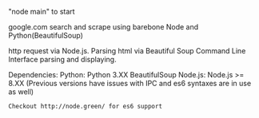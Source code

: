 "node main" to start

google.com search and scrape using barebone Node and Python(BeautifulSoup)

http request via Node.js. Parsing html via Beautiful Soup
Command Line Interface parsing and displaying.

Dependencies:
	Python:
		Python 3.XX
		BeautifulSoup
	Node.js:
		Node.js >= 8.XX (Previous versions have issues with IPC and es6 syntaxes are in use as well)
		
	Checkout http://node.green/ for es6 support

